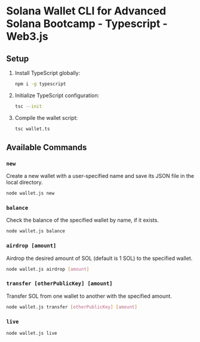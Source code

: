# Solana Wallet CLI for Advanced Solana Bootcamp - Typescript - Web3.js

## Setup

1. Install TypeScript globally:

    ```bash
    npm i -g typescript
    ```

2. Initialize TypeScript configuration:

    ```bash
    tsc --init
    ```

3. Compile the wallet script:

    ```bash
    tsc wallet.ts
    ```

## Available Commands

### `new`

Create a new wallet with a user-specified name and save its JSON file in the local directory.

```bash
node wallet.js new
```
### `balance`
Check the balance of the specified wallet by name, if it exists.
```bash
node wallet.js balance
```
### `airdrop [amount]`
Airdrop the desired amount of SOL (default is 1 SOL) to the specified wallet.
```bash
node wallet.js airdrop [amount]
```
### `transfer [otherPublicKey] [amount]`
Transfer SOL from one wallet to another with the specified amount.
```bash
node wallet.js transfer [otherPublicKey] [amount]
```
### `live`
```bash
node wallet.js live
```
